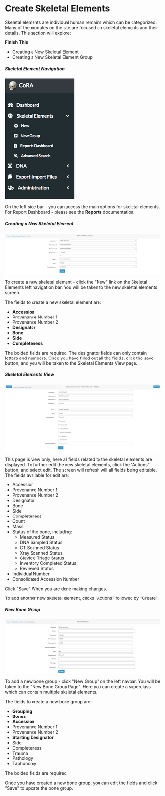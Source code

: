 # Create Skeletal Elements

Skeletal elements are individual human remains which can be categorized.
Many of the modules on the site are focused on skeletal elements and their details.
This section will explore:

**Finish This**
- Creating a New Skeletal Element
- Creating a New Skeletal Element Group


##### Skeletal Element Navigation
![SE Navigation](../images/skeletalElements/skeletalelements_search.png)

On the left side bar - you can access the main options for skeletal elements. For Report Dashboard - please see the **Reports** documentation.

##### Creating a New Skeletal Element
![New SE](../images/skeletalElements/newskeletalelement.png)

To create a new skeletal element - click the "New" link on the Skeletal Elements left navigation bar. You will be taken to the new skeletal elements screen.

The fields to create a new skeletal element are:

- **Accession**
- Provenance Number 1
- Provenance Number 2
- **Designator**
- **Bone**
- **Side**
- **Completeness**

The bolded fields are required. The designator fields can only contain letters and numbers. Once you have filled out all the fields, click the save button, and you will be taken to the Skeletal Elements View page.

##### Skeletal Elements View
![SE View](../images/skeletalElements/viewskeletalelement.png)

This page is view only, here all fields related to the skeletal elements are displayed. To further edit the new skeletal elements, click the "Actions" button, and select edit. The screen will refresh will all fields being editable. The fields available for edit are:

- Accession
- Provenance Number 1
- Provenance Number 2
- Designator
- Bone
- Side
- Completeness
- Count
- Mass
- Status of the bone, including:
  - Measured Status
  - DNA Sampled Status
  - CT Scanned Status
  - Xray Scanned Status
  - Clavicle Triage Status
  - Inventory Completed Status
  - Reviewed Status
- Individual Number
- Consolidated Accession Number

Click "Save" When you are done making changes. 

To add another new skeletal element, clicks "Actions" followed by "Create".

##### New Bone Group
![New Bone Group](../images/skeletalElements/newBoneGroup.png)

To add a new bone group - click "New Group" on the left navbar. You will be taken to the "New Bone Group Page". 
Here you can create a superclass which can contain multiple skeletal elements.

The fields to create a new bone group are:

- **Grouping**
- **Bones**
- **Accession**
- Provenance Number 1
- Provenance Number 2
- **Starting Designator**
- Side
- Completeness
- Trauma
- Pathology
- Taphonomy

The bolded fields are required.

Once you have created a new bone group, you can edit the fields and click "Save" to update the bone group.




